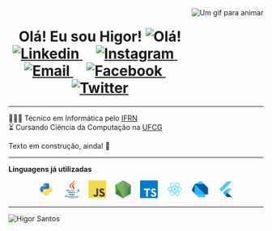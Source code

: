 <img align="right" alt="Um gif para animar" src="https://media.giphy.com/media/wTrXRamYhQzsY/giphy.gif" height="150px">
<div align="center">
 <h1>
  Olá! Eu sou Higor!
  <img alt="Olá!" src="https://media.giphy.com/media/iem5cAM0lxAzMs5E21/giphy.gif" width="45px">
  <br />
  <a target="_blank" href="https://www.linkedin.com/in/higor-santos/">
    <img alt="Linkedin" width="22px" src="https://raw.githubusercontent.com/HigorSnt/HigorSnt/16357f4ea2fb3cb760e94ae1c8fb5f95d9a29858/facebook.svg" />
  </a>&nbsp;&nbsp;&nbsp;
  <a target="_blank" href="https://www.instagram.com/higorsnt/">
    <img alt="Instagram" width="22px" src="https://raw.githubusercontent.com/HigorSnt/HigorSnt/16357f4ea2fb3cb760e94ae1c8fb5f95d9a29858/instagram.svg" />
  </a>&nbsp;&nbsp;&nbsp;
  <a target="_blank" href="mailto:higor.dantas@ccc.ufcg.edu.br">
    <img alt="Email" width="22px" src="https://raw.githubusercontent.com/HigorSnt/HigorSnt/16357f4ea2fb3cb760e94ae1c8fb5f95d9a29858/gmail.svg" />
  </a>&nbsp;&nbsp;&nbsp;
  <a target="_blank" href="https://fb.com/higor.santos.142">
    <img alt="Facebook" width="22px" src="https://raw.githubusercontent.com/HigorSnt/HigorSnt/16357f4ea2fb3cb760e94ae1c8fb5f95d9a29858/facebook.svg" />
  </a>&nbsp;&nbsp;&nbsp;
  <a target="_blank" href="https://twitter.com/higorsbd">
    <img alt="Twitter" width="22px" src="https://raw.githubusercontent.com/HigorSnt/HigorSnt/16357f4ea2fb3cb760e94ae1c8fb5f95d9a29858/twitter.svg" />
  </a>
 </h1>
</div>

--------
  

👨🏻‍🎓 Técnico em Informática pelo [IFRN](https://portal.ifrn.edu.br/)  
⏳ Cursando Ciência da Computação na [UFCG](https://portal.ufcg.edu.br/)

Texto em construção, ainda! 😬

-------
**Linguagens já utilizadas**
<div align="center">
  <img height="35" src="https://raw.githubusercontent.com/github/explore/80688e429a7d4ef2fca1e82350fe8e3517d3494d/topics/python/python.png">&nbsp;&nbsp;&nbsp;
  <img height="35" src="https://raw.githubusercontent.com/github/explore/80688e429a7d4ef2fca1e82350fe8e3517d3494d/topics/java/java.png">&nbsp;&nbsp;&nbsp;
  <img height="35" src="https://raw.githubusercontent.com/github/explore/80688e429a7d4ef2fca1e82350fe8e3517d3494d/topics/javascript/javascript.png">&nbsp;&nbsp;&nbsp;
  <img height="35" src="https://raw.githubusercontent.com/github/explore/80688e429a7d4ef2fca1e82350fe8e3517d3494d/topics/nodejs/nodejs.png">&nbsp;&nbsp;&nbsp;
  <img height="35" src="https://raw.githubusercontent.com/github/explore/80688e429a7d4ef2fca1e82350fe8e3517d3494d/topics/typescript/typescript.png">&nbsp;&nbsp;&nbsp;
  <img height="35" src="https://raw.githubusercontent.com/github/explore/80688e429a7d4ef2fca1e82350fe8e3517d3494d/topics/react/react.png">&nbsp;&nbsp;&nbsp;
  <img height="35" src="https://raw.githubusercontent.com/github/explore/80688e429a7d4ef2fca1e82350fe8e3517d3494d/topics/dart/dart.png">&nbsp;&nbsp;&nbsp;
  <img height="35" src="https://raw.githubusercontent.com/github/explore/80688e429a7d4ef2fca1e82350fe8e3517d3494d/topics/flutter/flutter.png">
</div>

--------------------------
![Higor Santos](https://github-readme-stats.vercel.app/api?username=higorsnt&show_icons=true)
